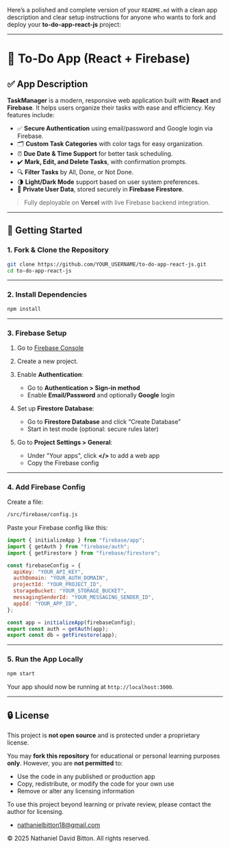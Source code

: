 Here’s a polished and complete version of your `README.md` with a clean app description and clear setup instructions for anyone who wants to fork and deploy your **to-do-app-react-js** project:

---

# 📝 To-Do App (React + Firebase)

## ✅ App Description

**TaskManager** is a modern, responsive web application built with **React** and **Firebase**. It helps users organize their tasks with ease and efficiency. Key features include:

* ✅ **Secure Authentication** using email/password and Google login via Firebase.
* 🗂️ **Custom Task Categories** with color tags for easy organization.
* ⏰ **Due Date & Time Support** for better task scheduling.
* ✔️ **Mark, Edit, and Delete Tasks**, with confirmation prompts.
* 🔍 **Filter Tasks** by All, Done, or Not Done.
* 🌗 **Light/Dark Mode** support based on user system preferences.
* 🔐 **Private User Data**, stored securely in **Firebase Firestore**.

> Fully deployable on **Vercel** with live Firebase backend integration.

---

## 🚀 Getting Started

### 1. **Fork & Clone the Repository**

```bash
git clone https://github.com/YOUR_USERNAME/to-do-app-react-js.git
cd to-do-app-react-js
```

---

### 2. **Install Dependencies**

```bash
npm install
```

---

### 3. **Firebase Setup**

1. Go to [Firebase Console](https://console.firebase.google.com/)
2. Create a new project.
3. Enable **Authentication**:

   * Go to **Authentication > Sign-in method**
   * Enable **Email/Password** and optionally **Google** login
4. Set up **Firestore Database**:

   * Go to **Firestore Database** and click “Create Database”
   * Start in test mode (optional: secure rules later)
5. Go to **Project Settings > General**:

   * Under "Your apps", click **\</>** to add a web app
   * Copy the Firebase config

---

### 4. **Add Firebase Config**

Create a file:

```bash
/src/firebase/config.js
```

Paste your Firebase config like this:

```js
import { initializeApp } from "firebase/app";
import { getAuth } from "firebase/auth";
import { getFirestore } from "firebase/firestore";

const firebaseConfig = {
  apiKey: "YOUR_API_KEY",
  authDomain: "YOUR_AUTH_DOMAIN",
  projectId: "YOUR_PROJECT_ID",
  storageBucket: "YOUR_STORAGE_BUCKET",
  messagingSenderId: "YOUR_MESSAGING_SENDER_ID",
  appId: "YOUR_APP_ID",
};

const app = initializeApp(firebaseConfig);
export const auth = getAuth(app);
export const db = getFirestore(app);
```

---

### 5. **Run the App Locally**

```bash
npm start
```

Your app should now be running at `http://localhost:3000`.

---

## 🔒 License

This project is **not open source** and is protected under a proprietary license.

You may **fork this repository** for educational or personal learning purposes **only**. However, you are **not permitted** to:

- Use the code in any published or production app
- Copy, redistribute, or modify the code for your own use
- Remove or alter any licensing information

To use this project beyond learning or private review, please contact the author for licensing.
 - nathanielbitton18@gmail.com

© 2025 Nathaniel David Bitton. All rights reserved.

